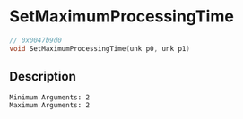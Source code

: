 # SetMaximumProcessingTime
```c
// 0x0047b9d0
void SetMaximumProcessingTime(unk p0, unk p1)
```
## Description
```
Minimum Arguments: 2
Maximum Arguments: 2
```
